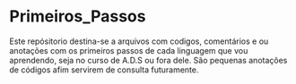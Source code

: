 # Primeiros_Passos
Este repósitorio destina-se a arquivos com codigos, comentários e ou anotações com os primeiros passos de cada linguagem que vou aprendendo, seja no curso de A.D.S ou fora dele. São pequenas anotações de códigos afim  servirem de consulta futuramente.
